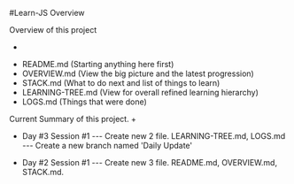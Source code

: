 #Learn-JS Overview

Overview of this project

+
- README.md (Starting anything here first)
- OVERVIEW.md (View the big picture and the latest progression)
- STACK.md (What to do next and list of things to learn)
- LEARNING-TREE.md (View for overall refined learning hierarchy)
- LOGS.md (Things that were done)


Current Summary of this project.
+ 
- Day #3 Session #1
--- Create new 2 file. LEARNING-TREE.md, LOGS.md
--- Create a new branch named 'Daily Update'

- Day #2 Session #1
--- Create new 3 file. README.md, OVERVIEW.md, STACK.md.

